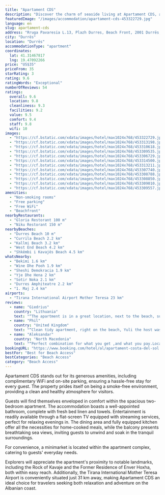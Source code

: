 ```yaml
---
title: "Apartament CDS"
description: "Discover the charm of seaside living at Apartament CDS, a prime beachfront property located just steps away from the pristine sands of Durres Beach."
featuredImage: "/images/accommodation/apartament-cds-453322729.jpg"
language: en
slug: apartament-cds
address: "Rruga Pavaresia L.13, Plazh Durres, Beach Front, 2001 Durrës, Albania"
city: "Durrës"
location: "Durrës"
accommodationType: "apartment"
coordinates:
  lat: 41.31467817
  lng: 19.47092266
price: "US$35"
priceFrom: 35
starRating: 3
rating: 9.6
ratingWords: "Exceptional"
numberOfReviews: 54
ratings:
  overall: 9.6
  location: 9.8
  cleanliness: 9.3
  facilities: 9.2
  value: 9.5
  comfort: 9.4
  staff: 9.8
  wifi: 10
images:
  - "https://cf.bstatic.com/xdata/images/hotel/max1024x768/453322729.jpg?k=9da7493a0fa7d3df2aa223a7c33b74380d7027fc9fa769a7869bbb5b2539407d&o=&hp=1"
  - "https://cf.bstatic.com/xdata/images/hotel/max1024x768/453313198.jpg?k=1ef7d9556a0c8746e66993c5ad7175db4057ea2e5449582d56226ca0c6fdec81&o=&hp=1"
  - "https://cf.bstatic.com/xdata/images/hotel/max1024x768/453310618.jpg?k=871a404bc9e56b349ffdf2a077ed92f85b9b9f66a49fdf021d09e65f02ab5885&o=&hp=1"
  - "https://cf.bstatic.com/xdata/images/hotel/max1024x768/453309535.jpg?k=dc5183a3450e7f878cf9c7a0296ba6b5a5423810d77f614c58826f0f4afb8977&o=&hp=1"
  - "https://cf.bstatic.com/xdata/images/hotel/max1024x768/453306729.jpg?k=87d8c155dd2cd89de0ca1832ad4195bd78b9290ae9b0986cf6e78c8957fcb010&o=&hp=1"
  - "https://cf.bstatic.com/xdata/images/hotel/max1024x768/453314500.jpg?k=e96c93a8ff98e4a10da4fff9647194e40128800504b7a9b7335fc281f9813be7&o=&hp=1"
  - "https://cf.bstatic.com/xdata/images/hotel/max1024x768/453313211.jpg?k=2ded2f21b88756d8de9b51f7f27d8c1a676235ffdc129aa0d62e63dc9a2b642b&o=&hp=1"
  - "https://cf.bstatic.com/xdata/images/hotel/max1024x768/453307740.jpg?k=9577f6cb22e117fab9cc92eb666aaa45bf8d6864db3af4ea5627f2f0150d4994&o=&hp=1"
  - "https://cf.bstatic.com/xdata/images/hotel/max1024x768/453308788.jpg?k=7b7015d69f1a4ecefd32e06bf819e70b7480acb8b599b5c9796f6211dad84f9f&o=&hp=1"
  - "https://cf.bstatic.com/xdata/images/hotel/max1024x768/453308850.jpg?k=694691acae784aa45a6547ff7e5f7aa939f95706ac833ffd17bd15253f3c2bfb&o=&hp=1"
  - "https://cf.bstatic.com/xdata/images/hotel/max1024x768/453309010.jpg?k=4dd4b7a73f7b9f64bfdac53db1449cc138a0cbca20871d0f6eb2ccf3b68d7d08&o=&hp=1"
  - "https://cf.bstatic.com/xdata/images/hotel/max1024x768/453309557.jpg?k=97f9d08a6439ac1d80cd53214f6fd1fcdf0ea8fd713a6d6cea312132ee9282ad&o=&hp=1"
amenities:
  - "Non-smoking rooms"
  - "Free parking"
  - "Free WiFi"
  - "Beachfront"
nearbyRestaurants:
  - "Gloria Restorant 100 m"
  - "Niku Restorant 150 m"
nearbyBeaches:
  - "Durres Beach 10 m"
  - "Currila Beach 2.2 km"
  - "Kallmi Beach 3.2 km"
  - "West End Beach 4.2 km"
  - "Shkëmbi i Kavajës Beach 4.5 km"
whatsNearby:
  - "Bekimi 1.6 km"
  - "Wine Dhe Pooh 1.9 km"
  - "Sheshi Demokracia 1.9 km"
  - "Yje Dhe Hena 2 km"
  - "Sotir Noka 2.1 km"
  - "Durres Amphiteatre 2.2 km"
  - "1. Maj 2.4 km"
airports:
  - "Tirana International Airport Mother Teresa 23 km"
reviews:
  - name: "Giedrius"
    country: "Lithuania"
    text: "“The apartment is in a great location, next to the beach, supermarkets, restaurants. The host was very kind and helpful, he answered all of our questions and we communicated during all of my stay. Apartment is clean, you can find all basic...”"
  - name: "Phil"
    country: "United Kingdom"
    text: "“Clean tidy apartment, right on the beach, Yuli the host was really helpful too”"
  - name: "Aleksandar"
    country: "North Macedonia"
    text: "“Perfect combination for what you get ,and what you pay.Location is close to everything, beach front,and million dollars view from the terrace.”"
bookingURL: "https://www.booking.com/hotel/al/apartament-costa-del-sol.en-gb.html?aid=8035640"
bestFor: "Best for Beach Access"
bestCategories: "Beach Access"
category: "Beach Access"
---
```


Apartament CDS stands out for its generous amenities, including complimentary WiFi and on-site parking, ensuring a hassle-free stay for every guest. The property prides itself on being a smoke-free environment, providing a clean and healthy atmosphere for visitors.

Guests will find themselves enveloped in comfort within the spacious two-bedroom apartment. The accommodation boasts a well-appointed bathroom, complete with fresh bed linen and towels. Entertainment is readily available through a flat-screen TV equipped with streaming services, perfect for relaxing evenings in. The dining area and fully equipped kitchen offer all the necessities for home-cooked meals, while the balcony presents breathtaking sea views, inviting guests to unwind and soak in the tranquil surroundings.

For convenience, a minimarket is located within the apartment complex, catering to guests' everyday needs.

Explorers will appreciate the apartment's proximity to notable landmarks, including the Rock of Kavaje and the Former Residence of Enver Hoxha, both within easy reach. Additionally, the Tirana International Mother Teresa Airport is conveniently situated just 31 km away, making Apartament CDS an ideal choice for travelers seeking both relaxation and adventure on the Albanian coast.